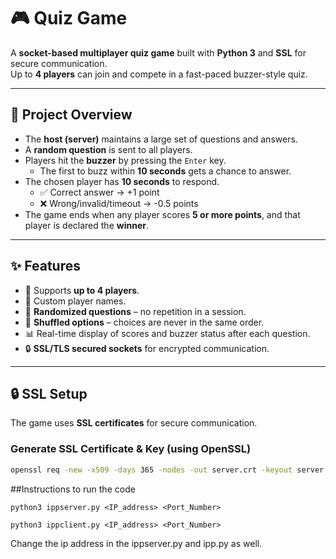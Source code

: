 # 🎮 Quiz Game

A **socket-based multiplayer quiz game** built with **Python 3** and **SSL** for secure communication.  
Up to **4 players** can join and compete in a fast-paced buzzer-style quiz.  

---

## 📖 Project Overview
- The **host (server)** maintains a large set of questions and answers.
- A **random question** is sent to all players.
- Players hit the **buzzer** by pressing the `Enter` key.  
  - The first to buzz within **10 seconds** gets a chance to answer.
- The chosen player has **10 seconds** to respond.  
  - ✅ Correct answer → +1 point  
  - ❌ Wrong/invalid/timeout → -0.5 points
- The game ends when any player scores **5 or more points**, and that player is declared the **winner**.

---

## ✨ Features
- 👥 Supports **up to 4 players**.
- 📝 Custom player names.
- 🎲 **Randomized questions** – no repetition in a session.
- 🔀 **Shuffled options** – choices are never in the same order.
- 📊 Real-time display of scores and buzzer status after each question.
- 🔒 **SSL/TLS secured sockets** for encrypted communication.

---

## 🔒 SSL Setup
The game uses **SSL certificates** for secure communication.

### Generate SSL Certificate & Key (using OpenSSL)
```bash
openssl req -new -x509 -days 365 -nodes -out server.crt -keyout server.key
```

##Instructions to run the code
```
python3 ippserver.py <IP_address> <Port_Number>
```
```
python3 ippclient.py <IP_address> <Port_Number>
```
Change the ip address in the ippserver.py and ipp.py as well.





